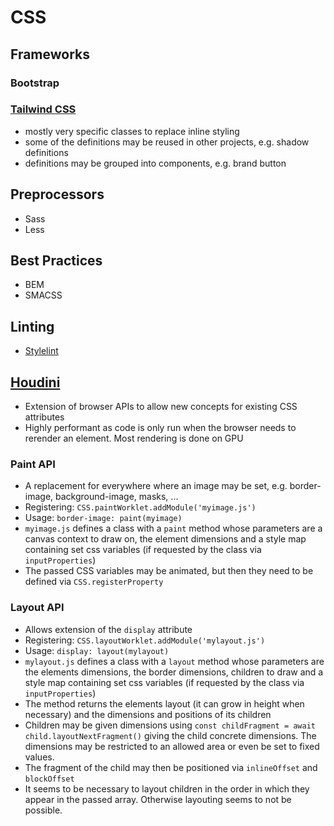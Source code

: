 # CSS


## Frameworks

### Bootstrap

### [Tailwind CSS](https://tailwindcss.com)

- mostly very specific classes to replace inline styling
- some of the definitions may be reused in other projects, e.g. shadow definitions
- definitions may be grouped into components, e.g. brand button

## Preprocessors

- Sass
- Less

## Best Practices

- BEM
- SMACSS

## Linting

- [Stylelint](https://stylelint.io)

## [Houdini](https://ishoudinireadyyet.com)

- Extension of browser APIs to allow new concepts for existing CSS attributes
- Highly performant as code is only run when the browser needs to rerender an element. Most rendering is done on GPU

### Paint API

- A replacement for everywhere where an image may be set, e.g. border-image, background-image, masks, ...
- Registering: `CSS.paintWorklet.addModule('myimage.js')`
- Usage: `border-image: paint(myimage)`
- `myimage.js` defines a class with a `paint` method whose parameters are a canvas context to draw on, the element dimensions and a style map containing set css variables (if requested by the class via `inputProperties`)
- The passed CSS variables may be animated, but then they need to be defined via `CSS.registerProperty`

### Layout API

- Allows extension of the `display` attribute
- Registering: `CSS.layoutWorklet.addModule('mylayout.js')`
- Usage: `display: layout(mylayout)`
- `mylayout.js` defines a class with a `layout` method whose parameters are the elements dimensions, the border dimensions, children to draw and a style map containing set css variables (if requested by the class via `inputProperties`) 
- The method returns the elements layout (it can grow in height when necessary) and the dimensions and positions of its children
- Children may be given dimensions using `const childFragment = await child.layoutNextFragment()` giving the child concrete dimensions. The dimensions may be restricted to an allowed area or even be set to fixed values.
- The fragment of the child may then be positioned via `inlineOffset` and `blockOffset`
- It seems to be necessary to layout children in the order in which they appear in the passed array. Otherwise layouting seems to not be possible. 
